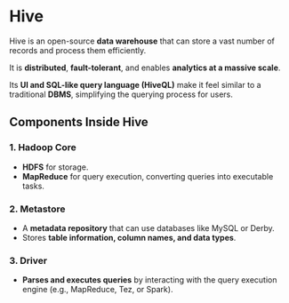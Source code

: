 # Hive

Hive is an open-source **data warehouse** that can store a vast number of records and process them efficiently.

It is **distributed**, **fault-tolerant**, and enables **analytics at a massive scale**.

Its **UI and SQL-like query language (HiveQL)** make it feel similar to a traditional **DBMS**, simplifying the querying process for users.

## Components Inside Hive

### 1. Hadoop Core
- **HDFS** for storage.
- **MapReduce** for query execution, converting queries into executable tasks.

### 2. Metastore
- A **metadata repository** that can use databases like MySQL or Derby.
- Stores **table information, column names, and data types**.

### 3. Driver
- **Parses and executes queries** by interacting with the query execution engine (e.g., MapReduce, Tez, or Spark).
